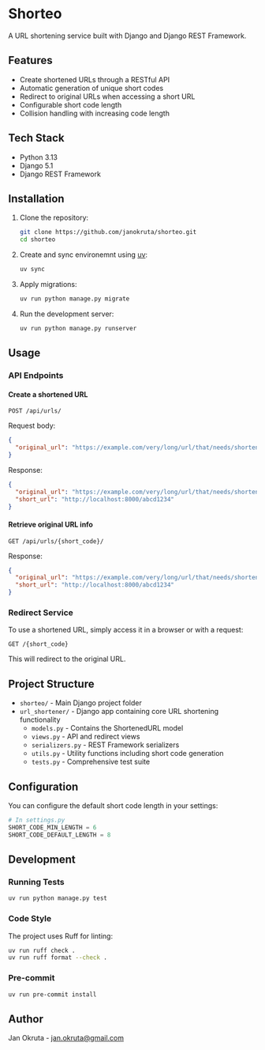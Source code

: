 # Shorteo

A URL shortening service built with Django and Django REST Framework.

## Features

- Create shortened URLs through a RESTful API
- Automatic generation of unique short codes
- Redirect to original URLs when accessing a short URL
- Configurable short code length
- Collision handling with increasing code length

## Tech Stack

- Python 3.13
- Django 5.1
- Django REST Framework

## Installation

1. Clone the repository:
   ```bash
   git clone https://github.com/janokruta/shorteo.git
   cd shorteo
   ```

2. Create and sync environemnt using [uv](https://docs.astral.sh/uv/):
   ```bash
   uv sync
   ```

3. Apply migrations:
   ```bash
   uv run python manage.py migrate
   ```

4. Run the development server:
   ```bash
   uv run python manage.py runserver
   ```

## Usage

### API Endpoints

#### Create a shortened URL

```
POST /api/urls/
```

Request body:
```json
{
  "original_url": "https://example.com/very/long/url/that/needs/shortening"
}
```

Response:
```json
{
  "original_url": "https://example.com/very/long/url/that/needs/shortening",
  "short_url": "http://localhost:8000/abcd1234"
}
```

#### Retrieve original URL info

```
GET /api/urls/{short_code}/
```

Response:
```json
{
  "original_url": "https://example.com/very/long/url/that/needs/shortening",
  "short_url": "http://localhost:8000/abcd1234"
}
```

### Redirect Service

To use a shortened URL, simply access it in a browser or with a request:

```
GET /{short_code}
```

This will redirect to the original URL.

## Project Structure

- `shorteo/` - Main Django project folder
- `url_shortener/` - Django app containing core URL shortening functionality
  - `models.py` - Contains the ShortenedURL model
  - `views.py` - API and redirect views
  - `serializers.py` - REST Framework serializers
  - `utils.py` - Utility functions including short code generation
  - `tests.py` - Comprehensive test suite

## Configuration

You can configure the default short code length in your settings:

```python
# In settings.py
SHORT_CODE_MIN_LENGTH = 6
SHORT_CODE_DEFAULT_LENGTH = 8
```

## Development

### Running Tests

```bash
uv run python manage.py test
```

### Code Style

The project uses Ruff for linting:

```bash
uv run ruff check .
uv run ruff format --check .
```

### Pre-commit

```bash
uv run pre-commit install
```

## Author

Jan Okruta - jan.okruta@gmail.com
